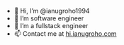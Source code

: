 - 👋 Hi, I’m @ianugroho1994
- 👀 I’m software engineer
- 🌱 I’m a fullstack engineer
- 📫 Contact me at [hi.ianugroho.com](hi.ianugroho.com)

<!---
ianugroho1994/ianugroho1994 is a ✨ special ✨ repository because its `README.md` (this file) appears on your GitHub profile.
You can click the Preview link to take a look at your changes.
--->

